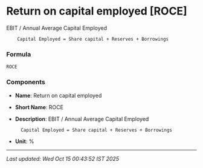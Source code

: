 # Return on capital employed [ROCE]
EBIT / Annual Average Capital Employed

        Capital Employed = Share capital + Reserves + Borrowings

### Formula
```text
ROCE
```


### Components
- **Name**: Return on capital employed
- **Short Name**: ROCE
- **Description**: EBIT / Annual Average Capital Employed

        Capital Employed = Share capital + Reserves + Borrowings
- **Unit**: %

---
*Last updated: Wed Oct 15 00:43:52 IST 2025*
